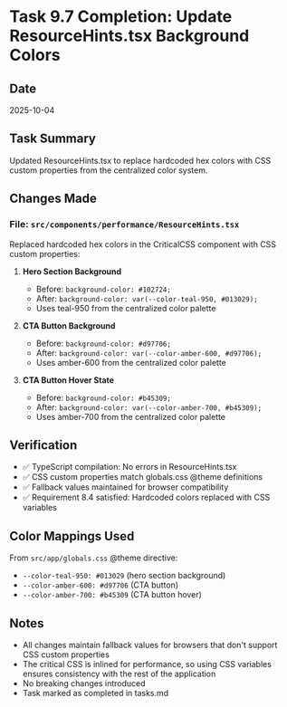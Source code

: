 # Task 9.7 Completion: Update ResourceHints.tsx Background Colors

## Date
2025-10-04

## Task Summary
Updated ResourceHints.tsx to replace hardcoded hex colors with CSS custom properties from the centralized color system.

## Changes Made

### File: `src/components/performance/ResourceHints.tsx`

Replaced hardcoded hex colors in the CriticalCSS component with CSS custom properties:

1. **Hero Section Background**
   - Before: `background-color: #102724;`
   - After: `background-color: var(--color-teal-950, #013029);`
   - Uses teal-950 from the centralized color palette

2. **CTA Button Background**
   - Before: `background-color: #d97706;`
   - After: `background-color: var(--color-amber-600, #d97706);`
   - Uses amber-600 from the centralized color palette

3. **CTA Button Hover State**
   - Before: `background-color: #b45309;`
   - After: `background-color: var(--color-amber-700, #b45309);`
   - Uses amber-700 from the centralized color palette

## Verification

- ✅ TypeScript compilation: No errors in ResourceHints.tsx
- ✅ CSS custom properties match globals.css @theme definitions
- ✅ Fallback values maintained for browser compatibility
- ✅ Requirement 8.4 satisfied: Hardcoded colors replaced with CSS variables

## Color Mappings Used

From `src/app/globals.css` @theme directive:
- `--color-teal-950: #013029` (hero section background)
- `--color-amber-600: #d97706` (CTA button)
- `--color-amber-700: #b45309` (CTA button hover)

## Notes

- All changes maintain fallback values for browsers that don't support CSS custom properties
- The critical CSS is inlined for performance, so using CSS variables ensures consistency with the rest of the application
- No breaking changes introduced
- Task marked as completed in tasks.md
